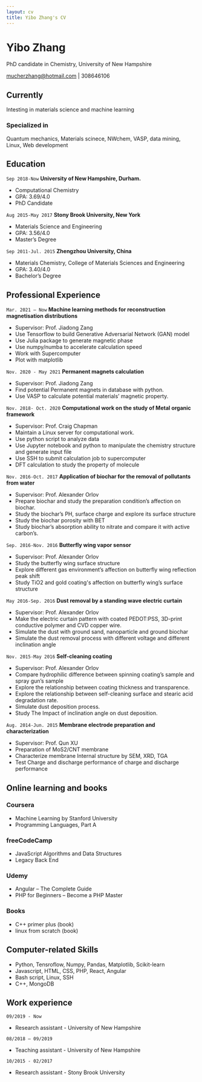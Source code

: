 ```yaml
---
layout: cv
title: Yibo Zhang's CV
---
```

# Yibo Zhang
PhD candidate in Chemistry, University of New Hampshire

<div id="webaddress">
<a href="mucherzhang@hotmail.com">mucherzhang@hotmail.com</a>
| <a >308646106</a>
</div>


## Currently

Intesting in materials science and machine learning 
### Specialized in

Quantum mechanics, Materials scinece, NWchem, VASP, data mining, Linux, Web development 

## Education

`Sep 2018-Now`
__University of New Hampshire, Durham.__
- Computational Chemistry
- GPA: 3.69/4.0
- PhD Candidate


`Aug 2015-May 2017`
__Stony Brook University, New York__

- Materials Science and Engineering
- GPA: 3.56/4.0 
- Master’s Degree

`Sep 2011-Jul. 2015`
__Zhengzhou University, China__
- Materials Chemistry, College of Materials Sciences and Engineering
- GPA: 3.40/4.0
- Bachelor’s Degree

## Professional Experience

`Mar. 2021 – Now`
__Machine learning methods for reconstruction magnetisation distributions__
- Supervisor: Prof. Jiadong Zang
- Use Tensorflow to build Generative Adversarial Network (GAN) model
- Use Julia package to generate magnetic phase
- Use numpy/numba to accelerate calculation speed
- Work with Supercomputer
- Plot with matplotlib

`Nov. 2020 - May 2021`
__Permanent magnets calculation__
- Supervisor: Prof. Jiadong Zang
- Find potential Permanent magnets in database with python.
- Use VASP to calculate potential materials’ magnetic property.

`Nov. 2018- Oct. 2020`
__Computational work on the study of Metal organic framework__
- Supervisor: Prof. Craig Chapman
- Maintain a Linux server for computational work.
- Use python script to analyze data
- Use Jupyter notebook and python to manipulate the chemistry structure and generate input file
- Use SSH to submit calculation job to supercomputer
- DFT calculation to study the property of molecule

`Nov. 2016-Oct. 2017`
__Application of biochar for the removal of pollutants from water__
- Supervisor: Prof. Alexander Orlov
- Prepare biochar and study the preparation condition’s affection on biochar.
- Study the biochar’s PH, surface charge and explore its surface structure
- Study the biochar porosity with BET
- Study biochar’s absorption ability to nitrate and compare it with active carbon’s.

`Sep. 2016-Nov. 2016`
__Butterfly wing vapor sensor__
- Supervisor: Prof. Alexander Orlov
- Study the butterfly wing surface structure
- Explore different gas environment’s affection on butterfly wing reflection peak shift
- Study TiO2 and gold coating's affection on butterfly wing’s surface structure

`May 2016-Sep. 2016`
__Dust removal by a standing wave electric curtain__
- Supervisor: Prof. Alexander Orlov
- Make the electric curtain pattern with coated PEDOT:PSS, 3D-print conductive polymer and CVD copper wire.
- Simulate the dust with ground sand, nanoparticle and ground biochar
- Simulate the dust removal process with different voltage and different inclination angle

`Nov. 2015-May 2016`
__Self-cleaning coating__
- Supervisor: Prof. Alexander Orlov
- Compare hydrophilic difference between spinning coating’s sample and spray gun’s sample
- Explore the relationship between coating thickness and transparence.
- Explore the relationship between self-cleaning surface and stearic acid degradation rate.
- Simulate dust deposition process.
- Study The Impact of inclination angle on dust deposition.

`Aug. 2014-Jun. 2015`
__Membrane electrode preparation and characterization__
- Supervisor: Prof. Qun XU
- Preparation of MoS2/CNT membrane
- Characterize membrane Internal structure by SEM, XRD, TGA
- Test Charge and discharge performance of charge and discharge performance

## Online learning and books
### Coursera
- Machine Learning by Stanford University 
- Programming Languages, Part A 

### freeCodeCamp
- JavaScript Algorithms and Data Structures 
- Legacy Back End

### Udemy
- Angular – The Complete Guide
- PHP for Beginners – Become a PHP Master

### Books
- C++ primer plus (book)
- linux from scratch (book)

## Computer-related Skills

- Python, Tensroflow, Numpy, Pandas, Matplotlib, Scikit-learn
- Javascript, HTML, CSS, PHP, React, Angular 
- Bash script, Linux, SSH
- C++, MongoDB

## Work experience
`09/2019 - Now`
- Research assistant - University of New Hampshire

`08/2018 – 09/2019`
- Teaching assistant - University of New Hampshire

`10/2015 - 02/2017`
- Research assistant - Stony Brook University




<!-- ### Footer

Last updated: May 2021 -->


